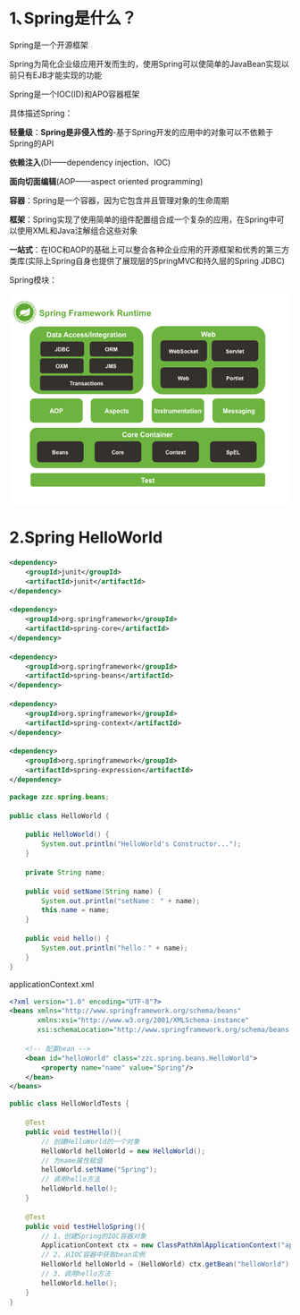 # 1､Spring是什么？

Spring是一个开源框架

Spring为简化企业级应用开发而生的，使用Spring可以使简单的JavaBean实现以前只有EJB才能实现的功能

Spring是一个IOC(ID)和APO容器框架

具体描述Spring：

**轻量级**：**Spring是非侵入性的**-基于Spring开发的应用中的对象可以不依赖于Spring的API

**依赖注入**(DI——dependency injection、IOC)

**面向切面编辑**(AOP——aspect oriented programming)

**容器**：Spring是一个容器，因为它包含并且管理对象的生命周期

**框架**：Spring实现了使用简单的组件配置组合成一个复杂的应用，在Spring中可以使用XML和Java注解组合这些对象

**一站式**：在IOC和AOP的基础上可以整合各种企业应用的开源框架和优秀的第三方类库(实际上Spring自身也提供了展现层的SpringMVC和持久层的Spring JDBC)

Spring模块：

![](img/spring-overview.png)

# 2.Spring HelloWorld

```xml
<dependency>
    <groupId>junit</groupId>
    <artifactId>junit</artifactId>
</dependency>

<dependency>
    <groupId>org.springframework</groupId>
    <artifactId>spring-core</artifactId>
</dependency>

<dependency>
    <groupId>org.springframework</groupId>
    <artifactId>spring-beans</artifactId>
</dependency>

<dependency>
    <groupId>org.springframework</groupId>
    <artifactId>spring-context</artifactId>
</dependency>

<dependency>
    <groupId>org.springframework</groupId>
    <artifactId>spring-expression</artifactId>
</dependency>
```

```java
package zzc.spring.beans;

public class HelloWorld {

	public HelloWorld() {
		System.out.println("HelloWorld's Constructor...");
	}

	private String name;

	public void setName(String name) {
		System.out.println("setName： " + name);
		this.name = name;
	}

	public void hello() {
		System.out.println("hello：" + name);
	}
}
```

applicationContext.xml

```xml
<?xml version="1.0" encoding="UTF-8"?>
<beans xmlns="http://www.springframework.org/schema/beans"
       xmlns:xsi="http://www.w3.org/2001/XMLSchema-instance"
       xsi:schemaLocation="http://www.springframework.org/schema/beans http://www.springframework.org/schema/beans/spring-beans.xsd">

    <!-- 配置bean -->
    <bean id="helloWorld" class="zzc.spring.beans.HelloWorld">
        <property name="name" value="Spring"/>
    </bean>
</beans>
```

```java
public class HelloWorldTests {

	@Test
	public void testHello(){
		// 创建HelloWorld的一个对象
		HelloWorld helloWorld = new HelloWorld();
		// 为name属性赋值
		helloWorld.setName("Spring");
		// 调用hello方法
		helloWorld.hello();
	}

	@Test
	public void testHelloSpring(){
		// 1、创建Spring的IOC容器对象
		ApplicationContext ctx = new ClassPathXmlApplicationContext("applicationContext.xml");
		// 2、从IOC容器中获取bean实例
		HelloWorld helloWorld = (HelloWorld) ctx.getBean("helloWorld");
		// 3、调用hello方法
		helloWorld.hello();
	}
}
```

